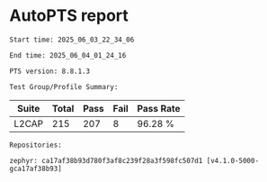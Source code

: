 # AutoPTS report

    Start time: 2025_06_03_22_34_06

    End time: 2025_06_04_01_24_16

    PTS version: 8.8.1.3

    Test Group/Profile Summary: 
|  Suite  | Total | Pass | Fail | Pass Rate|
|---------|-------|------|------|----------|
|L2CAP    |215    |207   |8     |  96.28 % |

    Repositories:

	zephyr: ca17af38b93d780f3af8c239f28a3f598fc507d1 [v4.1.0-5000-gca17af38b93]
